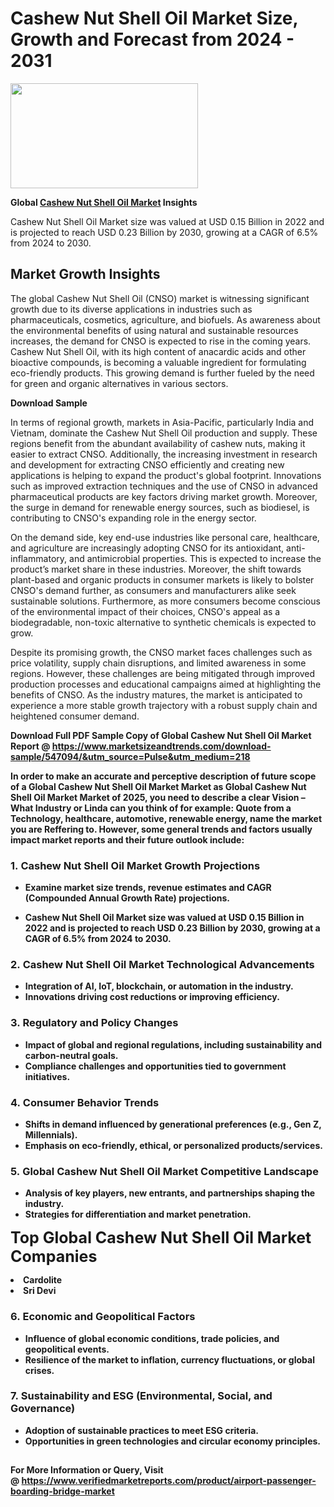 <H1>Cashew Nut Shell Oil Market Size, Growth and Forecast from 2024 - 2031</H1><img class="aligncenter size-medium wp-image-584254" src="https://thirdeyenews.in/wp-content/uploads/2024/09/Global-Market-Research-300x168.jpeg" alt="" width="300" height="168" /><p><strong>Global&nbsp;<a href="https://www.marketsizeandtrends.com/download-sample/547094/&amp;utm_source=Pulse&amp;utm_medium=218">Cashew Nut Shell Oil Market</a> Insights</strong></p><p>Cashew Nut Shell Oil Market size was valued at USD 0.15 Billion in 2022 and is projected to reach USD 0.23 Billion by 2030, growing at a CAGR of 6.5% from 2024 to 2030.</p><p><h2>Market Growth Insights</h2> <p>The global Cashew Nut Shell Oil (CNSO) market is witnessing significant growth due to its diverse applications in industries such as pharmaceuticals, cosmetics, agriculture, and biofuels. As awareness about the environmental benefits of using natural and sustainable resources increases, the demand for CNSO is expected to rise in the coming years. Cashew Nut Shell Oil, with its high content of anacardic acids and other bioactive compounds, is becoming a valuable ingredient for formulating eco-friendly products. This growing demand is further fueled by the need for green and organic alternatives in various sectors.</p> <p><strong>Download Sample</strong></p> <p>In terms of regional growth, markets in Asia-Pacific, particularly India and Vietnam, dominate the Cashew Nut Shell Oil production and supply. These regions benefit from the abundant availability of cashew nuts, making it easier to extract CNSO. Additionally, the increasing investment in research and development for extracting CNSO efficiently and creating new applications is helping to expand the product's global footprint. Innovations such as improved extraction techniques and the use of CNSO in advanced pharmaceutical products are key factors driving market growth. Moreover, the surge in demand for renewable energy sources, such as biodiesel, is contributing to CNSO's expanding role in the energy sector.</p> <p>On the demand side, key end-use industries like personal care, healthcare, and agriculture are increasingly adopting CNSO for its antioxidant, anti-inflammatory, and antimicrobial properties. This is expected to increase the product’s market share in these industries. Moreover, the shift towards plant-based and organic products in consumer markets is likely to bolster CNSO's demand further, as consumers and manufacturers alike seek sustainable solutions. Furthermore, as more consumers become conscious of the environmental impact of their choices, CNSO's appeal as a biodegradable, non-toxic alternative to synthetic chemicals is expected to grow.</p> <p>Despite its promising growth, the CNSO market faces challenges such as price volatility, supply chain disruptions, and limited awareness in some regions. However, these challenges are being mitigated through improved production processes and educational campaigns aimed at highlighting the benefits of CNSO. As the industry matures, the market is anticipated to experience a more stable growth trajectory with a robust supply chain and heightened consumer demand.</p> <p><strong></p><p><span class=""><strong>Download Full PDF Sample Copy of Global Cashew Nut Shell Oil Market Report</strong> @ <a href="https://www.marketsizeandtrends.com/download-sample/547094/&amp;utm_source=Pulse&amp;utm_medium=218" target="_blank">https://www.marketsizeandtrends.com/download-sample/547094/&amp;utm_source=Pulse&amp;utm_medium=218</a></span></p><p>In order to make an accurate and perceptive description of future scope of a Global&nbsp;Cashew Nut Shell Oil Market Market as Global&nbsp;Cashew Nut Shell Oil Market Market of 2025, you need to describe a clear Vision &ndash; What Industry or Linda can you think of for example: Quote from a Technology, healthcare, automotive, renewable energy, name the market you are Reffering to. However, some general trends and factors usually impact market reports and their future outlook include:</p><h3>1.&nbsp;<strong>Cashew Nut Shell Oil Market Growth Projections</strong></h3><ul><li>Examine market size trends, revenue estimates and CAGR (Compounded Annual Growth Rate) projections.</li><li><p>Cashew Nut Shell Oil Market size was valued at USD 0.15 Billion in 2022 and is projected to reach USD 0.23 Billion by 2030, growing at a CAGR of 6.5% from 2024 to 2030.</p></li></ul><h3>2.&nbsp;<strong>Cashew Nut Shell Oil Market Technological Advancements</strong></h3><ul><li>Integration of AI, IoT, blockchain, or automation in the industry.</li><li>Innovations driving cost reductions or improving efficiency.</li></ul><h3>3.&nbsp;<strong>Regulatory and Policy Changes</strong></h3><ul><li>Impact of global and regional regulations, including sustainability and carbon-neutral goals.</li><li>Compliance challenges and opportunities tied to government initiatives.</li></ul><h3>4.&nbsp;<strong>Consumer Behavior Trends</strong></h3><ul><li>Shifts in demand influenced by generational preferences (e.g., Gen Z, Millennials).</li><li>Emphasis on eco-friendly, ethical, or personalized products/services.</li></ul><h3>5.&nbsp;<strong>Global Cashew Nut Shell Oil Market Competitive Landscape</strong></h3><ul><li>Analysis of key players, new entrants, and partnerships shaping the industry.</li><li>Strategies for differentiation and market penetration.</li></ul><p data-pm-slice="1 1 []"><span style="color: inherit; font-family: inherit; font-size: 25px;">Top Global Cashew Nut Shell Oil Market Companies</span></p><div class="" data-test-id=""><p><li>Cardolite</li><li> Sri Devi</li></p></div><h3>6.&nbsp;<strong>Economic and Geopolitical Factors</strong></h3><ul><li>Influence of global economic conditions, trade policies, and geopolitical events.</li><li>Resilience of the market to inflation, currency fluctuations, or global crises.</li></ul><h3>7.&nbsp;<strong>Sustainability and ESG (Environmental, Social, and Governance)</strong></h3><ul><li>Adoption of sustainable practices to meet ESG criteria.</li><li>Opportunities in green technologies and circular economy principles.</li></ul><h2><strong style="font-size: 14px;">For More Information or Query, Visit @&nbsp;</strong><a style="background-color: #ffffff; font-size: 14px;" href="https://www.marketsizeandtrends.com/report/cashew-nut-shell-oil-market/" target="_blank">https://www.verifiedmarketreports.com/product/airport-passenger-boarding-bridge-market</a></h2>
